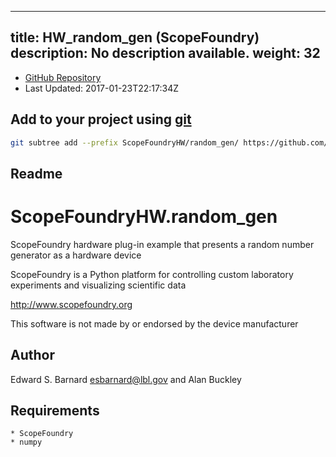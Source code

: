 
---
title: HW_random_gen (ScopeFoundry)
description: No description available.
weight: 32
---
- [GitHub Repository](https://github.com/ScopeFoundry/HW_random_gen)
- Last Updated: 2017-01-23T22:17:34Z

## Add to your project using [git](/docs/100_development/20_git/)
```bash
git subtree add --prefix ScopeFoundryHW/random_gen/ https://github.com/ScopeFoundry/HW_random_gen master && git checkout
```

## Readme
ScopeFoundryHW.random_gen
===========================

ScopeFoundry hardware plug-in example that presents a random number
generator as a hardware device

ScopeFoundry is a Python platform for controlling custom laboratory 
experiments and visualizing scientific data

<http://www.scopefoundry.org>

This software is not made by or endorsed by the device manufacturer


Author
----------

Edward S. Barnard <esbarnard@lbl.gov> and Alan Buckley


Requirements
------------

	* ScopeFoundry
	* numpy
